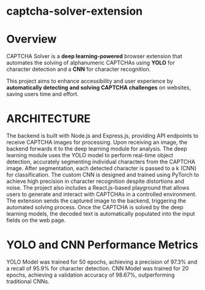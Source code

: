 # captcha-solver-extension
# Overview  
CAPTCHA Solver is a **deep learning-powered** browser extension that automates the solving of alphanumeric CAPTCHAs using **YOLO** for character detection and a **CNN** for character recognition.  

This project aims to enhance accessibility and user experience by **automatically detecting and solving CAPTCHA challenges** on websites, saving users time and effort. 

# ARCHITECTURE
The backend is built with Node.js and Express.js, providing API endpoints to receive CAPTCHA images for processing.
Upon receiving an image, the backend forwards it to the deep learning module for analysis.
The deep learning module uses the YOLO model to perform real-time object detection, accurately segmenting individual characters from the CAPTCHA image.
After segmentation, each detected character is passed to a k (CNN) for classification.
The custom CNN is designed and trained using PyTorch to achieve high precision in character recognition despite distortions and noise.
The project also includes a React.js-based playground that allows users to generate and interact with CAPTCHAs in a controlled environment.
The extension sends the captured image to the backend, triggering the automated solving process.
Once the CAPTCHA is solved by the deep learning models, the decoded text is automatically populated into the input fields on the web page.

# YOLO and CNN Performance Metrics
YOLO Model was trained for 50 epochs, achieving a precision of 97.3% and a recall of 95.9% for character detection.
CNN Model was trained for 20 epochs, achieving a validation accuracy of 98.67%, outperforming traditional CNNs.
